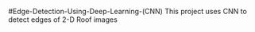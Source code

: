 #Edge-Detection-Using-Deep-Learning-(CNN)
This project uses CNN to detect edges of 2-D Roof images 
